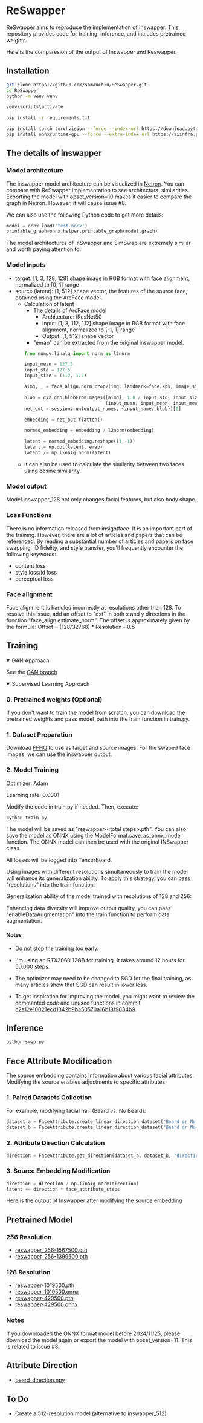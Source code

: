 # ReSwapper

ReSwapper aims to reproduce the implementation of inswapper. This repository provides code for training, inference, and includes pretrained weights.

Here is the comparesion of the output of Inswapper and Reswapper.

## Installation

```bash
git clone https://github.com/somanchiu/ReSwapper.git
cd ReSwapper
python -m venv venv

venv\scripts\activate

pip install -r requirements.txt

pip install torch torchvision --force --index-url https://download.pytorch.org/whl/cu121
pip install onnxruntime-gpu --force --extra-index-url https://aiinfra.pkgs.visualstudio.com/PublicPackages/_packaging/onnxruntime-cuda-12/pypi/simple/
```

## The details of inswapper

### Model architecture
The inswapper model architecture can be visualized in [Netron](https://netron.app). You can compare with ReSwapper implementation to see architectural similarities. Exporting the model with opset_version=10 makes it easier to compare the graph in Netron. However, it will cause issue #8.

We can also use the following Python code to get more details:
```python
model = onnx.load('test.onnx')
printable_graph=onnx.helper.printable_graph(model.graph)
```

The model architectures of InSwapper and SimSwap are extremely similar and worth paying attention to.

### Model inputs
- target: [1, 3, 128, 128] shape image in RGB format with face alignment, normalized to [0, 1] range
- source (latent): [1, 512] shape vector, the features of the source face, obtained using the ArcFace model.
    - Calculation of latent
        - The details of ArcFace model
            - Architecture: IResNet50
            - Input: [1, 3, 112, 112] shape image in RGB format with face alignment, normalized to [-1, 1] range
            - Output: [1, 512] shape vector
        - "emap" can be extracted from the original inswapper model.
        ```python
        from numpy.linalg import norm as l2norm

        input_mean = 127.5
        input_std = 127.5
        input_size = (112, 112)

        aimg, _ = face_align.norm_crop2(img, landmark=face.kps, image_size=input_size[0])

        blob = cv2.dnn.blobFromImages([aimg], 1.0 / input_std, input_size,
                                      (input_mean, input_mean, input_mean), swapRB=True)
        net_out = session.run(output_names, {input_name: blob})[0]

        embedding = net_out.flatten()

        normed_embedding = embedding / l2norm(embedding)

        latent = normed_embedding.reshape((1,-1))
        latent = np.dot(latent, emap)
        latent /= np.linalg.norm(latent)
        ```
    - It can also be used to calculate the similarity between two faces using cosine similarity.

### Model output
Model inswapper_128 not only changes facial features, but also body shape.


### Loss Functions
There is no information released from insightface. It is an important part of the training. However, there are a lot of articles and papers that can be referenced. By reading a substantial number of articles and papers on face swapping, ID fidelity, and style transfer, you'll frequently encounter the following keywords:
- content loss
- style loss/id loss
- perceptual loss

### Face alignment
Face alignment is handled incorrectly at resolutions other than 128. To resolve this issue, add an offset to "dst" in both x and y directions in the function "face_align.estimate_norm". The offset is approximately given by the formula: Offset = (128/32768) * Resolution - 0.5

## Training
<details open>

<summary>GAN Approach</summary>

See the [GAN branch](https://github.com/somanchiu/ReSwapper/tree/GAN)
</details>

<details open>

<summary>Supervised Learning Approach</summary>

### 0. Pretrained weights (Optional)
If you don't want to train the model from scratch, you can download the pretrained weights and pass model_path into the train function in train.py.

### 1. Dataset Preparation
Download [FFHQ](https://www.kaggle.com/datasets/arnaud58/flickrfaceshq-dataset-ffhq) to use as target and source images. For the swaped face images, we can use the inswapper output.

### 2. Model Training

Optimizer: Adam

Learning rate: 0.0001

Modify the code in train.py if needed. Then, execute:
```python
python train.py
```

The model will be saved as "reswapper-\<total steps\>.pth". You can also save the model as ONNX using the ModelFormat.save_as_onnx_model function. The ONNX model can then be used with the original INSwapper class.

All losses will be logged into TensorBoard.

Using images with different resolutions simultaneously to train the model will enhance its generalization ability. To apply this strategy, you can pass "resolutions" into the train function.

Generalization ability of the model trained with resolutions of 128 and 256:


Enhancing data diversity will improve output quality, you can pass "enableDataAugmentation" into the train function to perform data augmentation.

#### Notes
- Do not stop the training too early.

- I'm using an RTX3060 12GB for training. It takes around 12 hours for 50,000 steps.
- The optimizer may need to be changed to SGD for the final training, as many articles show that SGD can result in lower loss.
- To get inspiration for improving the model, you might want to review the commented code and unused functions in commit [c2a12e10021ecd1342b9ba50570a16b18f9634b9](https://github.com/somanchiu/ReSwapper/commit/c2a12e10021ecd1342b9ba50570a16b18f9634b9).

</details>

## Inference
```python
python swap.py
```

## Face Attribute Modification
The source embedding contains information about various facial attributes. Modifying the source enables adjustments to specific attributes.

### 1. Paired Datasets Collection
For example, modifying facial hair (Beard vs. No Beard):
```python
dataset_a = FaceAttribute.create_linear_direction_dataset("Beard or No Beared\\Train\\Beard", "beard.npy")
dataset_b = FaceAttribute.create_linear_direction_dataset("Beard or No Beared\\Train\\No Beard", "no_beard.npy")
```
### 2. Attribute Direction Calculation
```python
direction = FaceAttribute.get_direction(dataset_a, dataset_b, "direction.npy")
```

### 3. Source Embedding Modification
```python
direction = direction / np.linalg.norm(direction)
latent += direction * face_attribute_steps
```

Here is the output of Inswapper after modifying the source embedding


## Pretrained Model
### 256 Resolution
- [reswapper_256-1567500.pth](https://huggingface.co/somanchiu/reswapper/tree/main)
- [reswapper_256-1399500.pth](https://huggingface.co/somanchiu/reswapper/tree/main)

### 128 Resolution
- [reswapper-1019500.pth](https://huggingface.co/somanchiu/reswapper/tree/main)
- [reswapper-1019500.onnx](https://huggingface.co/somanchiu/reswapper/tree/main)
- [reswapper-429500.pth](https://huggingface.co/somanchiu/reswapper/tree/main)
- [reswapper-429500.onnx](https://huggingface.co/somanchiu/reswapper/tree/main)

### Notes
If you downloaded the ONNX format model before 2024/11/25, please download the model again or export the model with opset_version=11. This is related to issue #8.

## Attribute Direction
- [beard_direction.npy
](https://huggingface.co/somanchiu/reswapper/tree/main/attributeDirection)

## To Do
- Create a 512-resolution model (alternative to inswapper_512)
